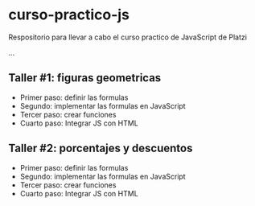 # curso-practico-js
Respositorio para llevar a cabo el curso practico de JavaScript de Platzi


...


## Taller #1: figuras geometricas

- Primer paso: definir las formulas
- Segundo: implementar las formulas en JavaScript
- Tercer paso: crear funciones
- Cuarto paso: Integrar JS con HTML


## Taller #2: porcentajes y descuentos

- Primer paso: definir las formulas
- Segundo: implementar las formulas en JavaScript
- Tercer paso: crear funciones
- Cuarto paso: Integrar JS con HTML
